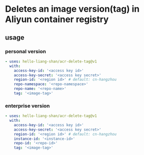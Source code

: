 # Deletes an image version(tag) in Aliyun container registry

## usage

### personal version

```yaml
- uses: hello-liang-shan/acr-delete-tag@v1
  with:
    access-key-id: '<access key id>'
    access-key-secret: '<access key secret>'
    region-id: '<region id>' # default: cn-hangzhou 
    repo-namespace: '<repo-namespace>'
    repo-name: '<repo-name>'
    tag: '<image-tag>'
```

### enterprise version

```yaml
- uses: hello-liang-shan/acr-delete-tag@v1
  with:
    access-key-id: '<access key id>'
    access-key-secret: '<access key secret>'
    region-id: '<region id>' # default: cn-hangzhou 
    instance-id: '<instance-id>'
    repo-id: '<repo-id>'
    tag: '<image-tag>'
```
